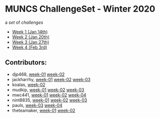 # MUNCS ChallengeSet - Winter 2020

a _set_ of _challenges_

- [Week 1 (Jan 14th)](./week-01)
- [Week 2 (Jan 20th)](./week-02)
- [Week 3 (Jan 27th)](./week-03)
- [Week 4 (Feb 3rd)](./week-04)

## Contributors:

- djp468, [week-01](./week-01/djp468) [week-02](./week-02/djp468) 
- jackharrhy, [week-01](./week-01/jackharrhy) [week-02](./week-02/jackharrhy) [week-03](./week-03/jackharrhy) 
- koalas, [week-02](./week-02/koalas) 
- mudkip, [week-01](./week-01/mudkip) [week-02](./week-02/mudkip) [week-03](./week-03/mudkip) 
- mwc441, [week-01](./week-01/mwc441) [week-02](./week-02/mwc441) [week-04](./week-04/mwc441) 
- nint8835, [week-01](./week-01/nint8835) [week-02](./week-02/nint8835) [week-03](./week-03/nint8835) 
- pauls, [week-03](./week-03/pauls) [week-04](./week-04/pauls) 
- theteamaker, [week-01](./week-01/theteamaker) [week-02](./week-02/theteamaker) 
